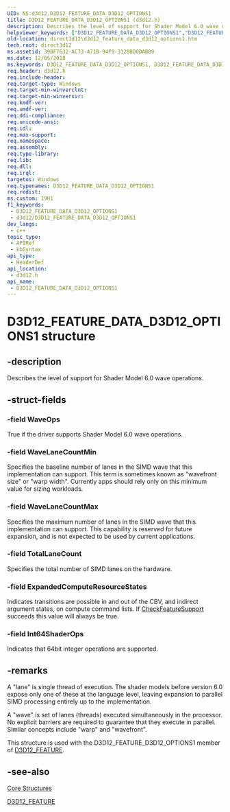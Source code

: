```yaml
---
UID: NS:d3d12.D3D12_FEATURE_DATA_D3D12_OPTIONS1
title: D3D12_FEATURE_DATA_D3D12_OPTIONS1 (d3d12.h)
description: Describes the level of support for Shader Model 6.0 wave operations.
helpviewer_keywords: ["D3D12_FEATURE_DATA_D3D12_OPTIONS1","D3D12_FEATURE_DATA_D3D12_OPTIONS1 structure","d3d12/D3D12_FEATURE_DATA_D3D12_OPTIONS1","direct3d12.d3d12_feature_data_d3d12_options1"]
old-location: direct3d12\d3d12_feature_data_d3d12_options1.htm
tech.root: direct3d12
ms.assetid: 39BF7632-AC73-471B-94F9-3128BD0DAB89
ms.date: 12/05/2018
ms.keywords: D3D12_FEATURE_DATA_D3D12_OPTIONS1, D3D12_FEATURE_DATA_D3D12_OPTIONS1 structure, d3d12/D3D12_FEATURE_DATA_D3D12_OPTIONS1, direct3d12.d3d12_feature_data_d3d12_options1
req.header: d3d12.h
req.include-header: 
req.target-type: Windows
req.target-min-winverclnt: 
req.target-min-winversvr: 
req.kmdf-ver: 
req.umdf-ver: 
req.ddi-compliance: 
req.unicode-ansi: 
req.idl: 
req.max-support: 
req.namespace: 
req.assembly: 
req.type-library: 
req.lib: 
req.dll: 
req.irql: 
targetos: Windows
req.typenames: D3D12_FEATURE_DATA_D3D12_OPTIONS1
req.redist: 
ms.custom: 19H1
f1_keywords:
 - D3D12_FEATURE_DATA_D3D12_OPTIONS1
 - d3d12/D3D12_FEATURE_DATA_D3D12_OPTIONS1
dev_langs:
 - c++
topic_type:
 - APIRef
 - kbSyntax
api_type:
 - HeaderDef
api_location:
 - d3d12.h
api_name:
 - D3D12_FEATURE_DATA_D3D12_OPTIONS1
---
```


# D3D12_FEATURE_DATA_D3D12_OPTIONS1 structure


## -description

Describes the level of support for Shader Model 6.0 wave operations.

## -struct-fields

### -field WaveOps

True if the driver supports Shader Model 6.0 wave operations.

### -field WaveLaneCountMin

Specifies the baseline number of lanes in the SIMD wave that this implementation can support. This term is sometimes known as "wavefront size" or "warp width". Currently apps should rely only on this minimum value for sizing workloads.

### -field WaveLaneCountMax

Specifies the maximum number of lanes in the SIMD wave that this implementation can support. This capability is reserved for future expansion, and is not expected to be used by current applications.

### -field TotalLaneCount

Specifies the total number of SIMD lanes on the hardware.

### -field ExpandedComputeResourceStates

Indicates transitions are possible  in and out of the CBV, and indirect argument states, on compute command lists. If <a href="/windows/desktop/api/d3d12/nf-d3d12-id3d12device-checkfeaturesupport">CheckFeatureSupport</a> succeeds this value will always be true.

### -field Int64ShaderOps

Indicates that 64bit integer operations are supported.

## -remarks

A "lane" is  single thread of execution. The shader models before version 6.0 expose only one of these at the language level, leaving expansion to parallel SIMD processing entirely up to the implementation. 

 

A "wave" is  set of lanes (threads) executed simultaneously in the processor. No explicit barriers are required to guarantee that they execute in parallel. Similar concepts include "warp" and "wavefront". 


This structure is used with the D3D12_FEATURE_D3D12_OPTIONS1 member of  <a href="/windows/desktop/api/d3d12/ne-d3d12-d3d12_feature">D3D12_FEATURE</a>.

## -see-also

<a href="/windows/desktop/direct3d12/direct3d-12-structures">Core Structures</a>



<a href="/windows/desktop/api/d3d12/ne-d3d12-d3d12_feature">D3D12_FEATURE</a>
